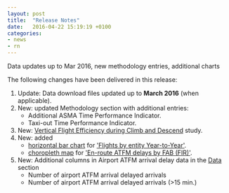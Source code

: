 ```yaml
---
layout: post
title:  "Release Notes"
date:   2016-04-22 15:19:19 +0100
categories:
- news
- rn
---
```


Data updates up to Mar 2016, new methodology entries, additional charts

The following changes have been delivered in this release:

1. Update: Data download files updated up to **March 2016** (when applicable).
1. New: updated Methodology section with additional entries:
   * Additional ASMA Time Performance Indicator.
   * Taxi-out Time Performance Indicator.
1. New: [Vertical Flight Efficiency during Climb and Descend](/studies/cco-cdo/) study. 
1. New: added
   * [horizontal bar chart](https://en.wikipedia.org/wiki/Bar_chart) for ['Flights by entity Year-to-Year'](/graphs/traffic/).
   * [choropleth map](https://en.wikipedia.org/wiki/Choropleth_map) for ['En-route ATFM delays by FAB (FIR)'](/graphs/capacity/). 
1. New: Additional columns in Airport ATFM arrival delay data in the [Data]({{site.url}}/data/performancearea) section
   * Number of airport ATFM arrival delayed arrivals
   * Number of airport ATFM arrival delayed arrivals (>15 min.)

